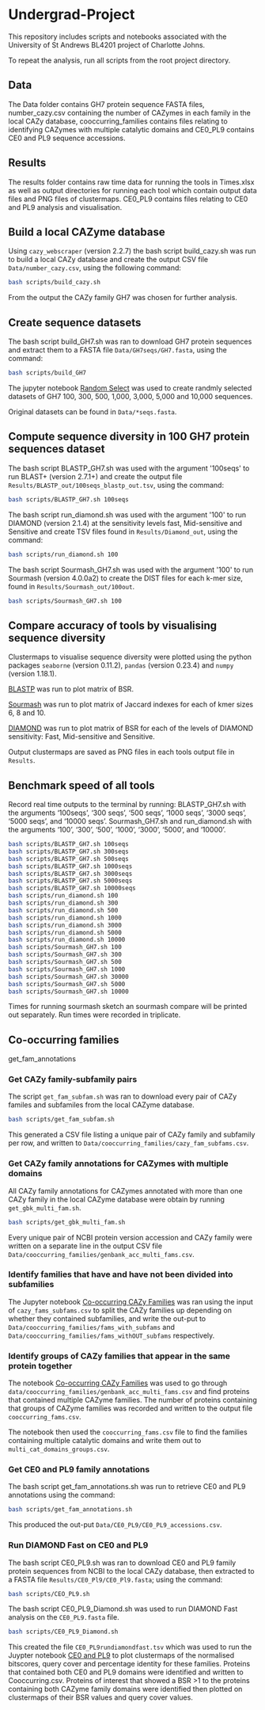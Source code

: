 # Undergrad-Project
This repository includes scripts and notebooks associated with the University of St Andrews BL4201 project of Charlotte Johns.

To repeat the analysis, run all scripts from the root project directory.

## Data

The Data folder contains GH7 protein sequence FASTA files, number_cazy.csv containing the number of CAZymes in each family in the local CAZy database, cooccurring_families contains files relating to identifying CAZymes with multiple catalytic domains and CE0_PL9 contains CE0 and PL9 sequence accessions.

## Results

The results folder contains raw time data for running the tools in Times.xlsx as well as output directories for running each tool which contain output data files and PNG files of clustermaps. 
CE0_PL9 contains files relating to CE0 and PL9 analysis and visualisation.

## Build a local CAZyme database

Using `cazy_webscraper` (version 2.2.7) the bash script build_cazy.sh was run to build a local CAZy database and create the output CSV file `Data/number_cazy.csv`, using the following command:

```bash
bash scripts/build_cazy.sh
```

From the output the CAZy family GH7 was chosen for further analysis.

## Create sequence datasets

The bash script build_GH7.sh was ran to download GH7 protein sequences and extract them to a FASTA file `Data/GH7seqs/GH7.fasta`, using the command:

```bash
bash scripts/build_GH7
```

The jupyter notebook [Random Select](https://lottiej.github.io/Undergrad-Project/notebooks/Random_Select.html) was used to create randmly selected datasets of GH7 100, 300, 500, 1,000, 3,000, 5,000 and 10,000 sequences.

Original datasets can be found in `Data/*seqs.fasta`.

## Compute sequence diversity in 100 GH7 protein sequences dataset

The bash script BLASTP_GH7.sh was used with the argument '100seqs' to run BLAST+ (version 2.7.1+) and create the output file `Results/BLASTP_out/100seqs_blastp_out.tsv`, using the command:

```bash
bash scripts/BLASTP_GH7.sh 100seqs
```

The bash script run_diamond.sh was used with the argument '100' to run DIAMOND (version 2.1.4) at the sensitivity levels fast, Mid-sensitive and Sensitive and create TSV files found in `Results/Diamond_out`, using the command:

```bash
bash scripts/run_diamond.sh 100
```

The bash script Sourmash_GH7.sh was used with the argument '100' to run Sourmash (version 4.0.0a2) to create the DIST files for each k-mer size, found in `Results/Sourmash_out/100out`.

```bash
bash scripts/Sourmash_GH7.sh 100
```

## Compare accuracy of tools by visualising sequence diversity

Clustermaps to visualise sequence diversity were plotted using the python packages `seaborne` (version 0.11.2), `pandas` (version 0.23.4) and `numpy` (version 1.18.1).

[BLASTP](https://lottiej.github.io/Undergrad-Project/notebooks/BLASTP_Plot_GH7.html) was run to plot matrix of BSR.

[Sourmash](https://lottiej.github.io/Undergrad-Project/notebooks/Sourmash_Plot_GH7.html) was run to plot matrix of Jaccard indexes for each of kmer sizes 6, 8 and 10.

[DIAMOND](https://lottiej.github.io/Undergrad-Project/notebooks/DIAMOND_Plot_GH7.html) was run to plot matrix of BSR for each of the levels of DIAMOND sensitivity: Fast, Mid-sensitive and Sensitive.

Output clustermaps are saved as PNG files in each tools output file in `Results`.

## Benchmark speed of all tools

Record real time outputs to the terminal by running:
BLASTP_GH7.sh with the arguments ‘100seqs’, ‘300 seqs’, ‘500 seqs’, ‘1000 seqs’, ‘3000 seqs’, ‘5000 seqs’, and ‘10000 seqs’.
Sourmash_GH7.sh and run_diamond.sh  with the arguments ‘100’, ‘300’, ‘500’, ‘1000’, ‘3000’, ‘5000’, and ‘10000’.

```bash
bash scripts/BLASTP_GH7.sh 100seqs
bash scripts/BLASTP_GH7.sh 300seqs
bash scripts/BLASTP_GH7.sh 500seqs
bash scripts/BLASTP_GH7.sh 1000seqs
bash scripts/BLASTP_GH7.sh 3000seqs
bash scripts/BLASTP_GH7.sh 5000seqs
bash scripts/BLASTP_GH7.sh 10000seqs
bash scripts/run_diamond.sh 100
bash scripts/run_diamond.sh 300
bash scripts/run_diamond.sh 500
bash scripts/run_diamond.sh 1000
bash scripts/run_diamond.sh 3000
bash scripts/run_diamond.sh 5000
bash scripts/run_diamond.sh 10000
bash scripts/Sourmash_GH7.sh 100
bash scripts/Sourmash_GH7.sh 300
bash scripts/Sourmash_GH7.sh 500
bash scripts/Sourmash_GH7.sh 1000
bash scripts/Sourmash_GH7.sh 30000
bash scripts/Sourmash_GH7.sh 5000
bash scripts/Sourmash_GH7.sh 10000
```

Times for running sourmash sketch an sourmash compare will be printed out separately. Run times were recorded in triplicate.

## Co-occurring families
get_fam_annotations
### Get CAZy family-subfamily pairs

The script `get_fam_subfam.sh` was ran to download every pair of CAZy familes and subfamiles from the local CAZyme database.

```bash
bash scripts/get_fam_subfam.sh
```

This generated a CSV file listing a unique pair of CAZy family and subfamily per row, and written to `Data/cooccurring_families/cazy_fam_subfams.csv`.

### Get CAZy family annotations for CAZymes with multiple domains

All CAZy family annotations for CAZymes annotated with more than one CAZy family in the local CAZyme database were obtain by running `get_gbk_multi_fam.sh`.

```bash
bash scripts/get_gbk_multi_fam.sh
```

Every unique pair of NCBI protein version accession and CAZy family were written on a separate line in the output CSV file `Data/cooccurring_families/genbank_acc_multi_fams.csv`.

### Identify families that have and have not been divided into subfamilies

The Jupyter notebook [Co-occurring CAZy Families](https://lottiej.github.io/Undergrad-Project/notebooks/identify_cooccurring_cazy_families.html) was ran using the input of `cazy_fams_subfams.csv` to split the CAZy families up depending on whether they contained subfamilies, and write the out-put to `Data/cooccurring_families/fams_with_subfams` and `Data/cooccurring_families/fams_withOUT_subfams` respectively.

### Identify groups of CAZy families that appear in the same protein together

The notebook [Co-occurring CAZy Families](https://lottiej.github.io/Undergrad-Project/notebooks/identify_cooccurring_cazy_families.html) was used to go through `data/cooccurring_families/genbank_acc_multi_fams.csv` and find proteins that contained multiple CAZyme families. The number of proteins containing that groups of CAZyme families was recorded and written to the output file `cooccurring_fams.csv`.

The notebook then used the `cooccurring_fams.csv` file to find the families containing multiple catalytic domains and write them out to `multi_cat_domains_groups.csv`.

### Get CE0 and PL9 family annotations

The bash script get_fam_annotations.sh was run to retrieve CE0 and PL9 annotations using the command:

```bash
bash scripts/get_fam_annotations.sh
```

This produced the out-put `Data/CE0_PL9/CE0_PL9_accessions.csv`.

### Run DIAMOND Fast on CE0 and PL9

The bash script CE0_PL9.sh was ran to download CE0 and PL9 family protein sequences from NCBI to the local CAZy database, then extracted to a FASTA file `Results/CE0_Pl9/CE0_Pl9.fasta`; using the command:

```bash
bash scripts/CEO_PL9.sh
```

The bash script CE0_PL9_Diamond.sh was used to run DIAMOND Fast analysis on the `CE0_PL9.fasta` file.

```bash
bash scripts/CE0_PL9_Diamond.sh
```

This created the file `CE0_PL9rundiamondfast.tsv` which was used to run the Juypter notebook [CE0 and PL9](https://lottiej.github.io/Undergrad-Project/notebooks/CE0_PL9_Plot.html) to plot clustermaps of the normalised bitscores, query cover and percentage identity for these families. Proteins that contained both CE0 and PL9 domains were identified and written to Cooccurring.csv. Proteins of interest that showed a BSR >1 to the proteins containing both CAZyme family domains were identified then plotted on clustermaps of their BSR values and query cover values.
